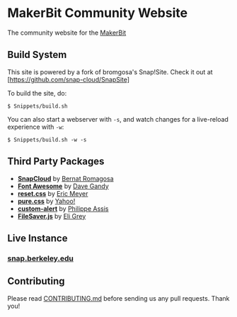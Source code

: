 # MakerBit Community Website

The community website for the [MakerBit](https://makerbit.com)

## Build System

This site is powered by a fork of bromgosa's Snap!Site. Check it out at [https://github.com/snap-cloud/SnapSite]

To build the site, do:

```
$ Snippets/build.sh
```

You can also start a webserver with `-s`, and watch changes for a live-reload experience with `-w`:

```
$ Snippets/build.sh -w -s
```

## Third Party Packages

* **[SnapCloud](https://github.com/bromagosa/SnapCloud)** by [Bernat Romagosa](https://bromagosa.github.io)
* **[Font Awesome](fontawesome.io)** by [Dave Gandy](https://github.com/davegandy)
* **[reset.css](http://meyerweb.com/eric/tools/css/reset/)** by [Eric Meyer](http://meyerweb.com/)
* **[pure.css](http://purecss.io)** by [Yahoo!](http://yahoo.com)
* **[custom-alert](https://github.com/PhilippeAssis/custom-alert)** by [Philippe Assis](https://github.com/PhilippeAssis)
* **[FileSaver.js](https://github.com/eligrey/FileSaver.js)** by [Eli Grey](https://github.com/eligrey)

## Live Instance

### [snap.berkeley.edu](https://snap.berkeley.edu)

## Contributing
Please read [CONTRIBUTING.md](CONTRIBUTING.md) before sending us any pull requests. Thank you!
